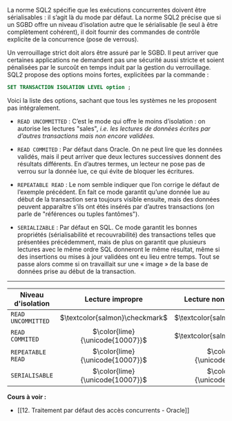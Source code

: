 La norme SQL2 spécifie que les exécutions concurrentes doivent être sérialisables : il s’agit là du mode par défaut. La norme SQL2 précise que si un SGBD offre un niveau d’isolation autre que le sérialisable (le seul à être complètement cohérent), il doit fournir des commandes de contrôle
explicite de la concurrence (pose de verrous).

Un verrouillage strict doit alors être assuré par le SGBD. Il peut arriver que certaines applications ne demandent pas une sécurité aussi stricte et soient pénalisées par le surcoût en temps induit par la gestion du verrouillage. SQL2 propose des options moins fortes, explicitées par la
commande :

```sql
SET TRANSACTION ISOLATION LEVEL option ;
```

Voici la liste des options, sachant que tous les systèmes ne les proposent
pas intégralement.

- `READ UNCOMMITTED` : C’est le mode qui offre le moins d’isolation : on autorise les lectures "sales", *i.e. les lectures de données écrites par d’autres transactions mais non encore validées.*

- `READ COMMITED` : Par défaut dans Oracle. On ne peut lire que les données validés, mais il peut arriver que deux lectures successives donnent des résultats différents. En d’autres termes, un lecteur ne pose pas de verrou sur la donnée lue, ce qui évite de bloquer les écritures.

- `REPEATABLE READ` : Le nom semble indiquer que l’on corrige le défaut de l’exemple précédent. En fait ce mode garantit qu’une donnée lue au début de la transaction sera toujours visible ensuite, mais des données peuvent apparaître s’ils ont étés insérés par d’autres transactions (on parle de "références ou tuples fantômes").

- `SERIALIZABLE` : Par défaut en SQL. Ce mode garantit les bonnes propriétés (sérialisabilité et recouvrabilité) des transactions telles que présentées précédemment, mais de plus on garantit que plusieurs lectures avec le même ordre SQL donneront le même résultat, même si des insertions ou mises à jour validées ont eu lieu entre temps. Tout se passe alors comme si on travaillait sur une « image » de la base de données prise au début de la transaction.

---

| Niveau d'isolation |        Lecture impropre         |    Lecture non reproductible    |        Réference fantôme        |
| ------------------ |:-------------------------------:|:-------------------------------:|:-------------------------------:|
| `READ UNCOMMITTED`   | $\textcolor{salmon}\checkmark$  | $\textcolor{salmon}\checkmark$  | $\textcolor{salmon}\checkmark$  |
| `READ COMMITED`      | $\color{lime}{\unicode{10007}}$ | $\textcolor{salmon}\checkmark$  | $\textcolor{salmon}\checkmark$  |
| `REPEATABLE READ`    | $\color{lime}{\unicode{10007}}$ | $\color{lime}{\unicode{10007}}$ | $\textcolor{salmon}\checkmark$  |
| `SERIALISABLE`       | $\color{lime}{\unicode{10007}}$ | $\color{lime}{\unicode{10007}}$ | $\color{lime}{\unicode{10007}}$ | 

**Cours à voir :**
- [[12. Traitement par défaut des accès concurrents - Oracle]]